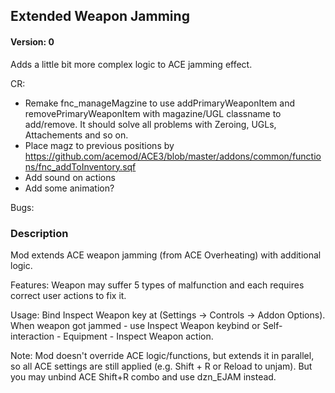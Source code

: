 ## Extended Weapon Jamming

#### Version: 0

Adds a little bit more complex logic to ACE jamming effect.

CR:
- Remake fnc_manageMagzine to use addPrimaryWeaponItem and removePrimaryWeaponItem with magazine/UGL classname to add/remove. It should solve all problems with Zeroing, UGLs, Attachements and so on.
- Place magz to previous positions by https://github.com/acemod/ACE3/blob/master/addons/common/functions/fnc_addToInventory.sqf
- Add sound on actions
- Add some animation?

Bugs:


### Description

Mod extends ACE weapon jamming (from ACE Overheating) with additional logic. 

Features:
Weapon may suffer 5 types of malfunction and each requires correct user actions to fix it.  

Usage:
Bind Inspect Weapon key at (Settings -> Controls -> Addon Options).
When weapon got jammed - use Inspect Weapon keybind or Self-interaction - Equipment - Inspect Weapon action.

Note:
Mod doesn't override ACE logic/functions, but extends it in parallel, so all ACE settings are still applied (e.g. Shift + R or Reload to unjam). But you may unbind ACE Shift+R combo and use dzn_EJAM instead.

